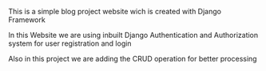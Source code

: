 This is a simple blog project website wich is created with Django Framework

In this Website we are using inbuilt Django Authentication and Authorization system for user registration and login

Also in this project we are adding the CRUD operation for better processing

